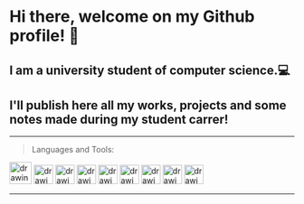 # Hi there, welcome on my Github profile! 👋
## I am a university student of computer science.💻

## I'll publish here all my works, projects and some notes made during my student carrer!

---
> Languages and Tools:  
<img src="https://cdn-icons-png.flaticon.com/512/226/226777.png" alt="drawing" width="39"/>
<img src="https://cdn-icons-png.flaticon.com/512/5968/5968350.png" alt="drawing" width="34"/>
<img src="https://cdn-icons-png.flaticon.com/512/6132/6132222.png" alt="drawing" width="34"/>
<img src="https://cdn-icons-png.flaticon.com/512/6132/6132221.png" alt="drawing" width="34"/>
<img src="https://cdn.icon-icons.com/icons2/2699/PNG/512/markdown_here_logo_icon_169967.png" alt="drawing" width="34"/>
<img src="https://cdn-icons-png.flaticon.com/512/5968/5968389.png" alt="drawing" width="34"/>
<img src="https://upload.wikimedia.org/wikipedia/commons/thumb/9/9a/Visual_Studio_Code_1.35_icon.svg/512px-Visual_Studio_Code_1.35_icon.svg.png" alt="drawing" width="34"/>
<img src="https://avatars.githubusercontent.com/u/1284937?s=200&v=4" alt="drawing" width="34"/>
<img src="https://img.utdstc.com/icon/3c7/fcf/3c7fcf4930fa9402c22cee35e03fe9fcf9e8e47c9381d6b9e6922d71ee2e067a:200" alt="drawing" width="34"/>

---


<!--
**Rurik-D/Rurik-D** is a ✨ _special_ ✨ repository because its `README.md` (this file) appears on your GitHub profile.

Here are some ideas to get you started:

- 🔭 I’m currently working on ...
- 🌱 I’m currently learning ...
- 👯 I’m looking to collaborate on ...
- 🤔 I’m looking for help with ...
- 💬 Ask me about ...
- 📫 How to reach me: ...
- 😄 Pronouns: ...
- ⚡ Fun fact: ...

-->